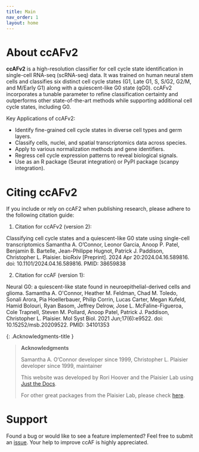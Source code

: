 ```yaml
---
title: Main
nav_order: 1
layout: home
---
```

# About ccAFv2

**ccAFv2** is a high-resolution classifier for cell cycle state identification in single-cell RNA-seq (scRNA-seq) data. It was trained on human neural stem cells and classifies six distinct cell cycle states (G1, Late G1, S, S/G2, G2/M, and M/Early G1) along with a quiescent-like G0 state (qG0). ccAFv2 incorporates a tunable parameter to refine classification certainty and outperforms other state-of-the-art methods while supporting additional cell cycle states, including G0.

Key Applications of ccAFv2:
- Identify fine-grained cell cycle states in diverse cell types and germ layers.
- Classify cells, nuclei, and spatial transcriptomics data across species.
- Apply to various normalization methods and gene identifiers.
- Regress cell cycle expression patterns to reveal biological signals.
- Use as an R package (Seurat integration) or PyPI package (scanpy integration).

# Citing ccAFv2
If you include or rely on ccAF2 when publishing research, please adhere to the following citation guide:

1. Citation for ccAFv2 (version 2):

Classifying cell cycle states and a quiescent-like G0 state using single-cell transcriptomics Samantha A. O’Connor, Leonor Garcia, Anoop P. Patel, Benjamin B. Bartelle, Jean-Philippe Hugnot, Patrick J. Paddison, Christopher L. Plaisier. bioRxiv [Preprint]. 2024 Apr 20:2024.04.16.589816. doi: 10.1101/2024.04.16.589816. PMID: 38659838

2. Citation for ccAF (version 1):

Neural G0: a quiescent-like state found in neuroepithelial-derived cells and glioma. Samantha A. O'Connor, Heather M. Feldman, Chad M. Toledo, Sonali Arora, Pia Hoellerbauer, Philip Corrin, Lucas Carter, Megan Kufeld, Hamid Bolouri, Ryan Basom, Jeffrey Delrow, Jose L. McFaline-Figueroa, Cole Trapnell, Steven M. Pollard, Anoop Patel, Patrick J. Paddison, Christopher L. Plaisier. Mol Syst Biol. 2021 Jun;17(6):e9522. doi: 10.15252/msb.20209522. PMID: 34101353

{: .Acknowledgments-title }
>**Acknowledgments**
>
>Samantha A. O‘Connor developer since 1999, Christopher L. Plaisier developer since 1999, maintainer 
>
>This website was developed by Rori Hoover and the Plaisier Lab using [Just the Docs](https://github.com/just-the-docs/just-the-docs).
>
> For other great packages from the Plaisier Lab, please check [here](https://github.com/plaisier-lab).

# Support 
Found a bug or would like to see a feature implemented? Feel free to submit an [issue](https://github.com/plaisier-lab/ccAFv2_R/issues/new). Your help to improve ccAF is highly appreciated. 



